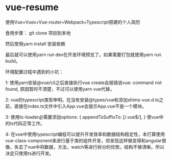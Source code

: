 # vue-resume
使用Vue+Vuex+Vue-router+Webpack+Typescript搭建的个人简历

食用步骤：
git clone 项目到本地

然后使用yarn install 安装依赖

最后就可以使用yarn run dev在开发环境预览了。如果需要打包就使用yarn run build。

环境配置过程中遇到的小坑：

1: 使用yarn安装@vue/cli之后直接执行vue create会报错说vue: command not found, 原因暂时不清楚，不过可以使用yarn vue代替。

2: vue的typescript类型申明。在没有安装@types/vue和添加shims-vue.d.ts之前，直接在index.ts文件中引入App.vue会提示App.vue不是一个模块。

3: 使用ts-loader必需要添加options: {
  appendTsSuffixTo: [/\.vue$/],
}
使vue中的ts代码正常工作。

4: 在vue中使用typescript编程可以提升开发效率和数据结构稳定性，本打算使用vue-class-component来进行基于类的组件开发，但发现这样做变得和angular很像，失去了vue中将数据，方法，watch等进行拆分的优势。结构不够清晰。所以决定只使用ts进行开发。